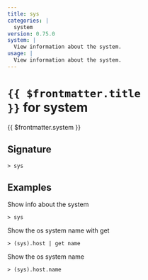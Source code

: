 ```yaml
---
title: sys
categories: |
  system
version: 0.75.0
system: |
  View information about the system.
usage: |
  View information about the system.
---
```


# <code>{{ $frontmatter.title }}</code> for system

<div class='command-title'>{{ $frontmatter.system }}</div>

## Signature

```> sys ```

## Examples

Show info about the system
```shell
> sys
```

Show the os system name with get
```shell
> (sys).host | get name
```

Show the os system name
```shell
> (sys).host.name
```
